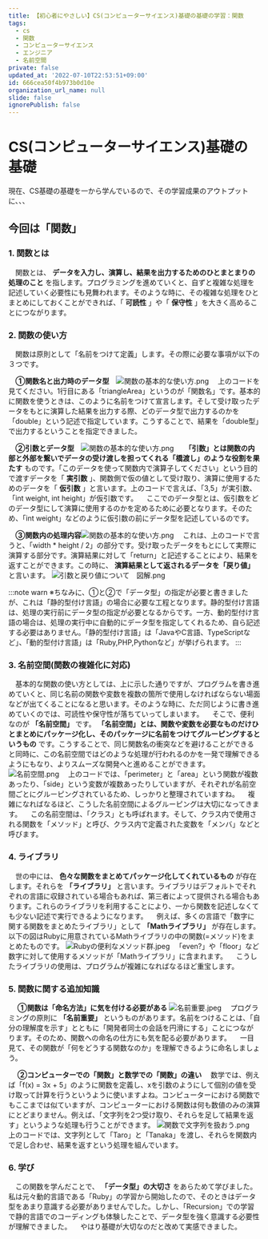 ```yaml
---
title: 【初心者にやさしい】CS(コンピューターサイエンス)基礎の基礎の学習：関数
tags:
  - cs
  - 関数
  - コンピューターサイエンス
  - エンジニア
  - 名前空間
private: false
updated_at: '2022-07-10T22:53:51+09:00'
id: 666cea50f4b973b0d10e
organization_url_name: null
slide: false
ignorePublish: false
---
```

# CS(コンピューターサイエンス)基礎の基礎
現在、CS基礎の基礎を一から学んでいるので、その学習成果のアウトプットに、、、

## 今回は「関数」

### 1. 関数とは
　関数とは、 __データを入力し、演算し、結果を出力するためのひとまとまりの処理のこと__ を指します。プログラミングを進めていくと、自ずと複雑な処理を記述していく必要性にも見舞われます。そのような時に、その複雑な処理をひとまとめにしておくことができれば、「 __可読性__ 」や「 __保守性__ 」を大きく高めることにつながります。

### 2. 関数の使い方
　関数は原則として「名前をつけて定義」します。その際に必要な事項が以下の３つです。

　__①関数名と出力時のデータ型__　![関数の基本的な使い方.png](https://qiita-image-store.s3.ap-northeast-1.amazonaws.com/0/2375287/d0c74073-201c-72f9-635b-9ffee8435a48.png)
　上のコードを見てください。1行目にある「triangleArea」というのが「関数名」です。基本的に関数を使うときは、このように名前をつけて宣言します。そして受け取ったデータをもとに演算した結果を出力する際、どのデータ型で出力するのかを「double」という記述で指定しています。こうすることで、結果を「double型」で出力するということを指定できました。

　__②引数とデータ型__　![関数の基本的な使い方.png](https://qiita-image-store.s3.ap-northeast-1.amazonaws.com/0/2375287/d0c74073-201c-72f9-635b-9ffee8435a48.png)
　 __「引数」とは関数の内部と外部を繋いでデータの受け渡しを担ってくれる「橋渡し」のような役割を果たす__ ものです。「このデータを使って関数内で演算子してください」という目的で渡すデータを「 __実引数__ 」、関数側で仮の値として受け取り、演算に使用するためのデータを「 __仮引数__ 」と言います。上のコードで言えば、「3,5」が実引数、「int weight, int height」が仮引数です。
　ここでのデータ型とは、仮引数をどのデータ型にして演算に使用するのかを定めるために必要となります。そのため、「int weight」などのように仮引数の前にデータ型を記述しているのです。

　__③関数内の処理内容__![関数の基本的な使い方.png](https://qiita-image-store.s3.ap-northeast-1.amazonaws.com/0/2375287/d0c74073-201c-72f9-635b-9ffee8435a48.png)
　これは、上のコードで言うと、「width * height / 2」の部分です。受け取ったデータをもとにして実際に演算する部分です。演算結果に対して「return」と記述することにより、結果を返すことができます。この時に、 __演算結果として返されるデータを「戻り値」__ と言います。
![引数と戻り値について　図解.png](https://qiita-image-store.s3.ap-northeast-1.amazonaws.com/0/2375287/5eec66e9-90b2-6315-4e03-cd2f81b937e4.png)

:::note warn
※ちなみに、①と②で「データ型」の指定が必要と書きましたが、これは「静的型付け言語」の場合に必要な工程となります。静的型付け言語は、処理の実行前にデータ型の指定が必要となるからです。一方、動的型付け言語の場合は、処理の実行中に自動的にデータ型を指定してくれるため、自ら記述する必要はありません。「静的型付け言語」は「JavaやC言語、TypeScriptなど」、「動的型付け言語」は「Ruby,PHP,Pythonなど」が挙げられます。
:::

### 3. 名前空間(関数の複雑化に対応)
　基本的な関数の使い方としては、上に示した通りですが、プログラムを書き進めていくと、同じ名前の関数や変数を複数の箇所で使用しなければならない場面などが出てくることになると思います。そのような時に、ただ同じように書き進めていくのでは、可読性や保守性が落ちていってしまいます。
　そこで、便利なのが __「名前空間」__ です。 __「名前空間」とは、関数や変数を必要なものだけひとまとめにパッケージ化し、そのパッケージに名前をつけてグルーピングするというもの__ です。こうすることで、同じ関数名の衝突などを避けることができると同時に、この名前空間ではどのような処理が行われるのかを一発で理解できるようにもなり、よりスムーズな開発へと進めることができます。
![名前空間.png](https://qiita-image-store.s3.ap-northeast-1.amazonaws.com/0/2375287/9097ddfb-4e7c-f04e-4faa-babed85b10f8.png)
　上のコードでは、「perimeter」と「area」という関数が複数あったり、「side」という変数が複数あったりしていますが、それぞれが名前空間ごとにグルーピングされているため、しっかりと整理されていますね。
　複雑になればなるほど、こうした名前空間によるグルーピングは大切になってきます。
　この名前空間は、「クラス」とも呼ばれます。そして、クラス内で使用される関数を「メソッド」と呼び、クラス内で定義された変数を「メンバ」などと呼びます。

### 4. ライブラリ
　世の中には、 __色々な関数をまとめてパッケージ化してくれているもの__ が存在します。それらを __「ライブラリ」__ と言います。ライブラリはデフォルトでそれぞれの言語に収録されている場合もあれば、第三者によって提供される場合もあります。これらのライブラリを利用することにより、一から関数を記述しなくても少ない記述で実行できるようになります。
　例えば、多くの言語で「数字に関する関数をまとめたライブラリ」として __「Mathライブラリ」__ が存在します。以下の図はRubyに用意されているMathライブラリの中の関数(=メソッド)をまとめたものです。
![Rubyの便利なメソッド群.jpeg](https://qiita-image-store.s3.ap-northeast-1.amazonaws.com/0/2375287/d0d64ff0-7529-3245-dbcb-99cf93a09ce0.jpeg)
　「even?」や「floor」など数字に対して使用するメソッドが「Mathライブラリ」に含まれます。
　こうしたライブラリの使用は、プログラムが複雑になればなるほど重宝します。

### 5. 関数に関する追加知識 
　 __①関数は「命名方法」に気を付ける必要がある__
![名前重要.jpeg](https://qiita-image-store.s3.ap-northeast-1.amazonaws.com/0/2375287/9d80a387-e82e-c9bd-fa73-011b251d12ca.jpeg)
　プログラミングの原則に __「名前重要」__ というものがあります。名前をつけることは、「自分の理解度を示す」とともに「開発者同士の会話を円滑にする」ことにつながります。そのため、関数への命名の仕方にも気を配る必要があります。
　一目見て、その関数が「何をどうする関数なのか」を理解できるように命名しましょう。

　 __②コンピューターでの「関数」と数学での「関数」の違い__
　数学では、例えば「f(x) = 3x + 5」のように関数を定義し、xを引数のようにして個別の値を受け取って計算を行うというように使いますよね。コンピューターにおける関数でもここまでは似ていますが、コンピューターにおける関数は何も数値のみの演算にとどまりません。例えば、「文字列を2つ受け取り、それらを足して結果を返す」というような処理も行うことができます。
![関数で文字列を扱おう.png](https://qiita-image-store.s3.ap-northeast-1.amazonaws.com/0/2375287/85eda8de-e10b-217a-8379-9d1b907069a6.png)
　上のコードでは、文字列として「Taro」と「Tanaka」を渡し、それらを関数内で足し合わせ、結果を返すという処理を組んでいます。

### 6. 学び
　この関数を学んだことで、 __「データ型」の大切さ__ をあらためて学びました。私は元々動的言語である「Ruby」の学習から開始したので、そのときはデータ型をあまり意識する必要がありませんでした。しかし、「Recursion」での学習で静的言語でのコーディングも体験したことで、データ型を強く意識する必要性が理解できました。
　やはり基礎が大切なのだと改めて実感できました。
